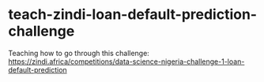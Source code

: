 # teach-zindi-loan-default-prediction-challenge
Teaching how to go through this challenge: https://zindi.africa/competitions/data-science-nigeria-challenge-1-loan-default-prediction

